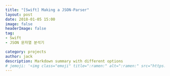 ```yaml
---
title: "[Swift] Making a JSON-Parser"
layout: post
date: 2018-01-05 15:00
image: false
headerImage: false
tag:
- Swift
- JSON 문자열 분석기

category: projects
author: jack
description: Markdown summary with different options
# jemoji: '<img class="emoji" title=":ramen:" alt=":ramen:" src="https://assets.github.com/images/icons/emoji/unicode/1f35c.png" height="20" width="20" align="absmiddle">'
---
```

